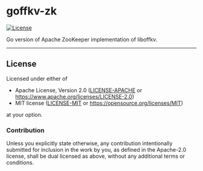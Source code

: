 goffkv-zk
=========
[![License](https://img.shields.io/badge/license-Apache--2.0%20OR%20MIT-blue.svg)](https://opensource.org/licenses/Apache-2.0)

Go version of Apache ZooKeeper implementation of liboffkv.

---

## License

Licensed under either of

- Apache License, Version 2.0 ([LICENSE-APACHE](LICENSE-APACHE) or <https://www.apache.org/licenses/LICENSE-2.0>)
- MIT license ([LICENSE-MIT](LICENSE-MIT) or <https://opensource.org/licenses/MIT>)

at your option.

### Contribution

Unless you explicitly state otherwise, any contribution intentionally submitted
for inclusion in the work by you, as defined in the Apache-2.0 license, shall be
dual licensed as above, without any additional terms or conditions.
